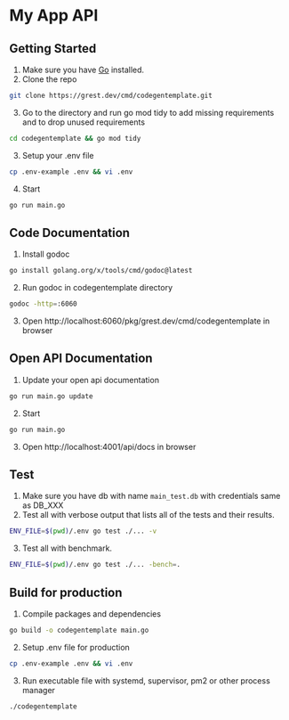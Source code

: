 # My App API

## Getting Started
1. Make sure you have [Go](https://go.dev) installed.
2. Clone the repo
```bash
git clone https://grest.dev/cmd/codegentemplate.git
```
3. Go to the directory and run go mod tidy to add missing requirements and to drop unused requirements
```bash
cd codegentemplate && go mod tidy
```
3. Setup your .env file
```bash
cp .env-example .env && vi .env
```
4. Start
```bash
go run main.go
```

## Code Documentation
1. Install godoc
```bash
go install golang.org/x/tools/cmd/godoc@latest
```
2. Run godoc in codegentemplate directory
```bash
godoc -http=:6060
```
3. Open http://localhost:6060/pkg/grest.dev/cmd/codegentemplate in browser

## Open API Documentation
1. Update your open api documentation
```bash
go run main.go update
```
2. Start
```bash
go run main.go
```
3. Open http://localhost:4001/api/docs in browser

## Test
1. Make sure you have db with name `main_test.db` with credentials same as DB_XXX
2. Test all with verbose output that lists all of the tests and their results.
```bash
ENV_FILE=$(pwd)/.env go test ./... -v
```
3. Test all with benchmark.
```bash
ENV_FILE=$(pwd)/.env go test ./... -bench=.
```

## Build for production
1. Compile packages and dependencies
```bash
go build -o codegentemplate main.go
```
2. Setup .env file for production
```bash
cp .env-example .env && vi .env
```
3. Run executable file with systemd, supervisor, pm2 or other process manager
```bash
./codegentemplate
```